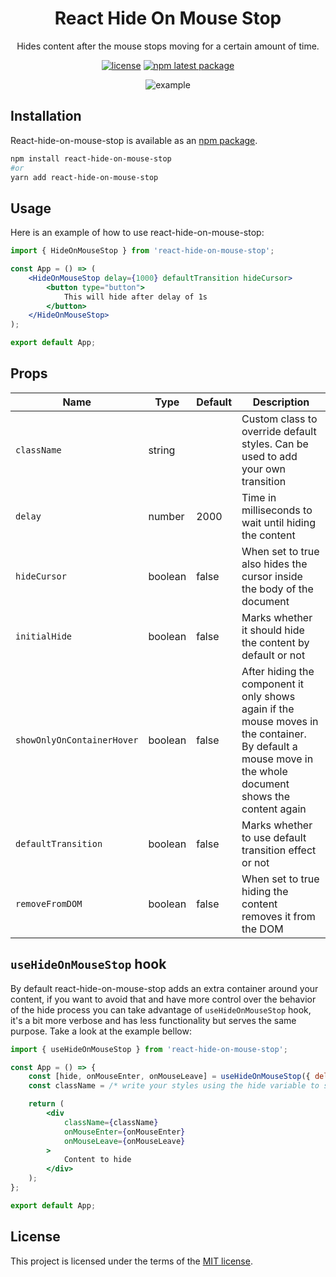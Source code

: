 <h1 align="center">React Hide On Mouse Stop</h1>

<div align="center">

Hides content after the mouse stops moving for a certain amount of time.

[![license](https://img.shields.io/badge/license-MIT-blue.svg)](/LICENSE.md)
[![npm latest package](https://img.shields.io/npm/v/react-hide-on-mouse-stop/latest.svg)](https://www.npmjs.com/package/react-hide-on-mouse-stop)

![example](https://github.com/tiagomotasantos/react-hide-on-mouse-stop/blob/main/react-hide-on-mouse-stop.gif)

</div>

## Installation

React-hide-on-mouse-stop is available as an [npm package](https://www.npmjs.com/package/react-hide-on-mouse-stop).

```sh
npm install react-hide-on-mouse-stop
#or
yarn add react-hide-on-mouse-stop
```

## Usage

Here is an example of how to use react-hide-on-mouse-stop:

```jsx
import { HideOnMouseStop } from 'react-hide-on-mouse-stop';

const App = () => (
    <HideOnMouseStop delay={1000} defaultTransition hideCursor>
        <button type="button">
            This will hide after delay of 1s
        </button>
    </HideOnMouseStop>
);

export default App;
```

## Props

|  Name                      | Type      | Default      | Description     |
| -------------------------- |---------- | ------------ | --------------- |
| `className`                | string    |              | Custom class to override default styles. Can be used to add your own transition |
| `delay`                    | number    |    2000      | Time in milliseconds to wait until hiding the content |
| `hideCursor`               | boolean   |   false      | When set to true also hides the cursor inside the body of the document |
| `initialHide`              | boolean   |   false      | Marks whether it should hide the content by default or not |
| `showOnlyOnContainerHover` | boolean   |   false      | After hiding the component it only shows again if the mouse moves in the container. By default a mouse move in the whole document shows the content again |
| `defaultTransition`        | boolean   |   false      | Marks whether to use default transition effect or not |
| `removeFromDOM`            | boolean   |   false      | When set to true hiding the content removes it from the DOM |

## `useHideOnMouseStop` hook

By default react-hide-on-mouse-stop adds an extra container around your content, if you want to avoid that and have more control over the behavior of the hide process you can take advantage of `useHideOnMouseStop` hook, it's a bit more verbose and has less functionality but serves the same purpose. 
Take a look at the example bellow:

```jsx
import { useHideOnMouseStop } from 'react-hide-on-mouse-stop';

const App = () => {
    const [hide, onMouseEnter, onMouseLeave] = useHideOnMouseStop({ delay: 1000 });
    const className = /* write your styles using the hide variable to show/hide the content */;

    return (
        <div
            className={className}
            onMouseEnter={onMouseEnter}
            onMouseLeave={onMouseLeave}
        >
            Content to hide
        </div>
    );
};

export default App;
```

## License

This project is licensed under the terms of the [MIT license](/LICENSE.md).
